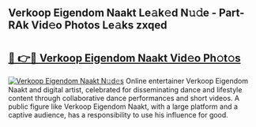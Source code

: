 ## Verkoop Eigendom Naakt Le𝚊k𝚎d N𝚞𝚍e - Part-RAk Vid𝚎o Photos Le𝚊ks zxqed

# <h2><a href="http://fb3reli.evod.top/?m=Verkoop+Eigendom+Naakt">🔗 👉🔴 Verkoop Eigendom Naakt Vid𝚎o Ph𝚘t𝚘s</a></h2>

[![Verkoop Eigendom Naakt N𝚞d𝚎s](https://i.imgur.com/8V9OHl7.gif)](http://fb3reli.evod.top/?m=Verkoop+Eigendom+Naakt)
Online entertainer Verkoop Eigendom Naakt and digital artist, celebrated for disseminating dance and lifestyle content through collaborative dance performances and short videos. A public figure like Verkoop Eigendom Naakt, with a large platform and a captive audience, has a responsibility to use his influence for good. 
